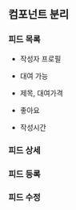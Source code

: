 ## 컴포넌트 분리

### 피드 목록

- 작성자 프로필

- 대여 가능
- 제목, 대여가격
- 좋아요
- 작성시간

### 피드 상세



### 피드 등록



### 피드 수정

